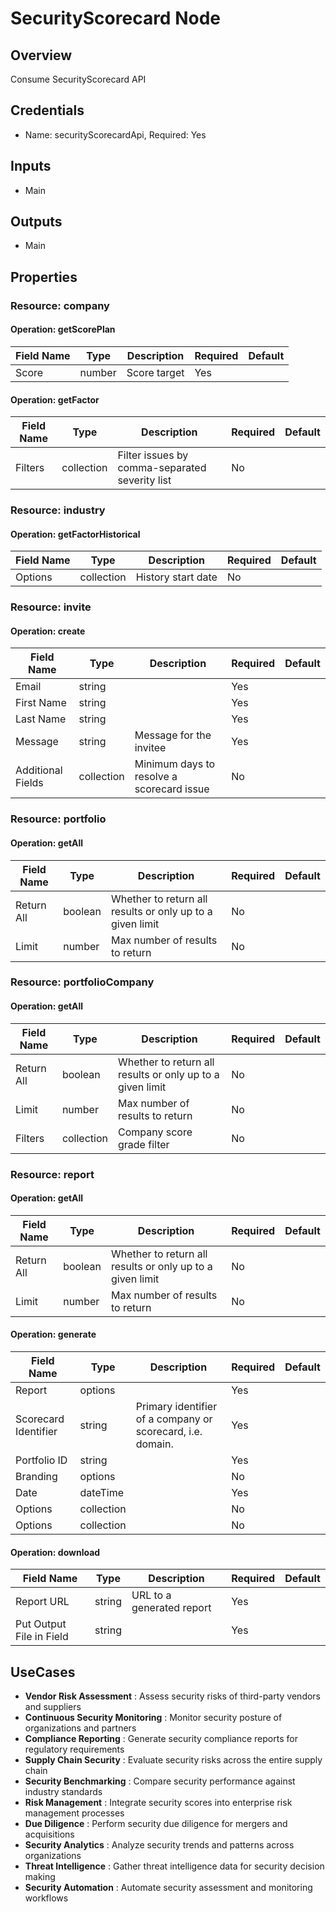# SecurityScorecard Node

## Overview

Consume SecurityScorecard API

## Credentials

- Name: securityScorecardApi, Required: Yes

## Inputs

- Main

## Outputs

- Main

## Properties

### Resource: company

#### Operation: getScorePlan

| Field Name | Type | Description | Required | Default |
|---|---|---|---|---|
| Score | number | Score target | Yes |  |

#### Operation: getFactor

| Field Name | Type | Description | Required | Default |
|---|---|---|---|---|
| Filters | collection | Filter issues by comma-separated severity list | No |  |

### Resource: industry

#### Operation: getFactorHistorical

| Field Name | Type | Description | Required | Default |
|---|---|---|---|---|
| Options | collection | History start date | No |  |

### Resource: invite

#### Operation: create

| Field Name | Type | Description | Required | Default |
|---|---|---|---|---|
| Email | string |  | Yes |  |
| First Name | string |  | Yes |  |
| Last Name | string |  | Yes |  |
| Message | string | Message for the invitee | Yes |  |
| Additional Fields | collection | Minimum days to resolve a scorecard issue | No |  |

### Resource: portfolio

#### Operation: getAll

| Field Name | Type | Description | Required | Default |
|---|---|---|---|---|
| Return All | boolean | Whether to return all results or only up to a given limit | No |  |
| Limit | number | Max number of results to return | No |  |

### Resource: portfolioCompany

#### Operation: getAll

| Field Name | Type | Description | Required | Default |
|---|---|---|---|---|
| Return All | boolean | Whether to return all results or only up to a given limit | No |  |
| Limit | number | Max number of results to return | No |  |
| Filters | collection | Company score grade filter | No |  |

### Resource: report

#### Operation: getAll

| Field Name | Type | Description | Required | Default |
|---|---|---|---|---|
| Return All | boolean | Whether to return all results or only up to a given limit | No |  |
| Limit | number | Max number of results to return | No |  |

#### Operation: generate

| Field Name | Type | Description | Required | Default |
|---|---|---|---|---|
| Report | options |  | Yes |  |
| Scorecard Identifier | string | Primary identifier of a company or scorecard, i.e. domain. | Yes |  |
| Portfolio ID | string |  | Yes |  |
| Branding | options |  | No |  |
| Date | dateTime |  | Yes |  |
| Options | collection |  | No |  |
| Options | collection |  | No |  |

#### Operation: download

| Field Name | Type | Description | Required | Default |
|---|---|---|---|---|
| Report URL | string | URL to a generated report | Yes |  |
| Put Output File in Field | string |  | Yes |  |

## UseCases

- **Vendor Risk Assessment** : Assess security risks of third-party vendors and suppliers
- **Continuous Security Monitoring** : Monitor security posture of organizations and partners
- **Compliance Reporting** : Generate security compliance reports for regulatory requirements
- **Supply Chain Security** : Evaluate security risks across the entire supply chain
- **Security Benchmarking** : Compare security performance against industry standards
- **Risk Management** : Integrate security scores into enterprise risk management processes
- **Due Diligence** : Perform security due diligence for mergers and acquisitions
- **Security Analytics** : Analyze security trends and patterns across organizations
- **Threat Intelligence** : Gather threat intelligence data for security decision making
- **Security Automation** : Automate security assessment and monitoring workflows


